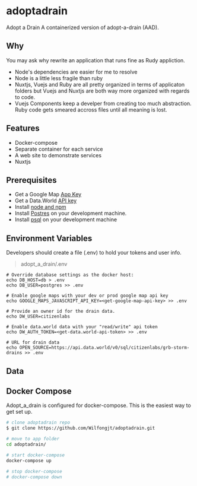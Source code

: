 # adoptadrain
Adopt a Drain
A containerized version of adopt-a-drain (AAD).
## Why
You may ask why rewrite an application that runs fine as Rudy appliction. 
* Node's dependencies are easier for me to resolve
* Node is a little less fragile than ruby
* Nuxtjs, Vuejs and Ruby are all pretty organized in terms of applicaton folders but Vuejs and Nuxtjs are both way more organized with regards to code.  
* Vuejs Components keep a develper from creating too much abstraction.  Ruby code gets smeared accross files until all meaning is lost.

## Features

* Docker-compose 
* Separate container for each service
* A web site to demonstrate services
* Nuxtjs


## Prerequisites

* Get a Google Map [App Key](https://developers.google.com/maps/documentation/javascript/get-api-key)
* Get a Data.World [API key](https://data.world)  
* Install [node and npm](https://www.npmjs.com/get-npm)
* Install [Postres](https://www.postgresql.org) on your development machine.  
* Install [psql](https://www.postgresql.org/download/) on your development machine

## Environment Variables
Developers should create a file (.env) to hold your tokens and user info.
> adopt_a_drain/.env

```
# Override database settings as the docker host:
echo DB_HOST=db > .env
echo DB_USER=postgres >> .env

# Enable google maps with your dev or prod google map api key
echo GOOGLE_MAPS_JAVASCRIPT_API_KEY=<get-google-map-api-key> >> .env

# Provide an owner id for the drain data.
echo DW_USER=citizenlabs

# Enable data.world data with your "read/write" api token
echo DW_AUTH_TOKEN=<get-data.world-api-token> >> .env

# URL for drain data
echo OPEN_SOURCE=https://api.data.world/v0/sql/citizenlabs/grb-storm-drains >> .env
```
## Data


## Docker Compose
Adopt_a_drain is configured for docker-compose. This is the easiest way to get set up.

``` bash
# clone adoptadrain repo
$ git clone https://github.com/Wilfongjt/adoptadrain.git

# move to app folder
cd adoptadrain/

# start docker-compose
docker-compose up

# stop docker-compose
# docker-compose down
```
